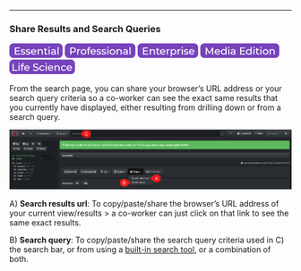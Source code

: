 <p id="share"></p>

___
### Share Results and Search Queries

![Image: Essential Edition Label](images/button_edition_essential.png)&nbsp;![Image: Professional Edition Label](images/button_edition_professional.png)&nbsp;![Image: Enterprise Edition Label](images/button_edition_enterprise.png)&nbsp;![Image: AJA Diskover Media Edition Label](images/button_edition_media.png)&nbsp;![Image: Life Science Edition Label](images/button_edition_life_science.png)

From the search page, you can share your browser’s URL address or your search query criteria so a co-worker can see the exact same results that you currently have displayed, either resulting from drilling down or from a search query.

![Image: Share Search Results](images/image_file_search_results_share.png)

A) **Search results url**: To copy/paste/share the browser’s URL address of your current view/results > a co-worker can just click on that link to see the same exact results.

B) **Search query**: To copy/paste/share the search query criteria used in C) the search bar, or from using a [built-in search tool](#builtin_search_tools), or a combination of both.
